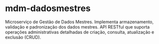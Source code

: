 # mdm-dadosmestres
Microserviço de Gestão de Dados Mestres. Implementa armazenamento, validação e padronização dos dados mestres. API RESTful que suporta operações administrativas detalhadas de criação, consulta, atualização e exclusão (CRUD).
